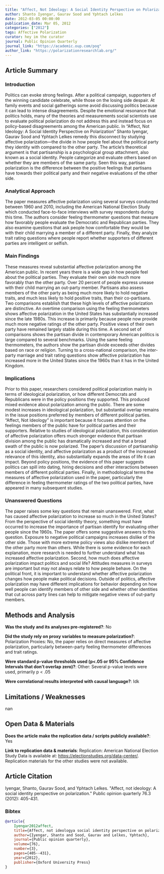 ```yaml
---
title: "Affect, Not Ideology: A Social Identity Perspective on Polarization"
author: Shanto Iyengar, Gaurav Sood and Yphtach Lelkes
date: 2012-03-05 00:00:00
publication_date: Mar 05, 2012
categories: ["2012"]
tags: Affective Polarization
curator: hey im the curator
journal: Public Opinion Quarterly
journal_link: "https://academic.oup.com/poq"
author_link: "https://polarizationresearchlab.org/"
---
```


## Article Summary

### Introduction  

Politics can evoke strong feelings. After a political campaign, supporters of the winning candidate celebrate, while those on the losing side despair. At family events and social gatherings some avoid discussing politics because it can lead to intense disagreements. Despite the emotional resonance that politics holds, many of the theories and measurements social scientists use to evaluate political polarization do not address this and instead focus on policy-based disagreements among the American public. In “Affect, Not Ideology: A Social Identity Perspective on Polarization” Shanto Iyengar, Gaurav Sood and Yphtach Lelkes remedy this disconnect by studying affective polarization—the divide in how people feel about the political party they identity with compared to the other party.   The article’s theoretical argument is that partisanship is a psychological group attachment, also known as a social identity. People categorize and evaluate others based on whether they are members of the same party. Seen this way, partisan polarization is the difference between the positive feelings that partisans have towards their political party and their negative evaluations of the other side.   

### Analytical Approach  

The paper measures affective polarization using several surveys conducted between 1960 and 2010, including the American National Election Study which conducted face-to-face interviews with survey respondents during this time. The authors consider feeling thermometer questions that measure how favorably people evaluate the Democratic and Republican parties. They also examine questions that ask people how comfortable they would be with their child marrying a member of a different party. Finally, they analyze trait rating questions where people report whether supporters of different parties are intelligent or selfish.  

### Main Findings  

These measures reveal substantial affective polarization among the American public. In recent years there is a wide gap in how people feel about the political parties. They evaluate their own side much more favorably than the other party. Over 20 percent of people express unease with their child marrying an out-party member. Partisans also assess members of the other party as being much more likely to hold negative traits, and much less likely to hold positive traits, than their co-partisans.  Two comparisons establish that these high levels of affective polarization are distinctive. An overtime comparison using the feeling thermometers shows affective polarization in the United States has substantially increased since the late 1980s. This increase is primarily because people now provide much more negative ratings of the other party. Positive views of their own party have remained largely stable during this time.   A second set of comparisons shows the partisan divide in contemporary American politics is large compared to several benchmarks. Using the same feeling thermometers, the authors show the partisan divide exceeds other divides based on race or religion. Turning to a cross-national comparison, the inter-party marriage and trait rating questions show affective polarization has increased more in the United States since the 1960s than it has in the United Kingdom.   

### Implications  

Prior to this paper, researchers considered political polarization mainly in terms of ideological polarization, or how different Democrats and Republicans were in the policy positions they supported. This produced mixed evidence about polarization among the public. There are some modest increases in ideological polarization, but substantial overlap remains in the issue positions preferred by members of different political parties.    “Affect, Not Ideology” is important because it focuses attention on the feelings members of the public have for political parties and their supporters. Relative to studies of ideological polarization, this consideration of affective polarization offers much stronger evidence that partisan division among the public has dramatically increased and that a broad swath of the public is now polarized. The paper’s discussion of partisanship as a social identity, and affective polarization as a product of the increased relevance of this identity, also substantially expands the areas of life it can impact. Beyond policy positions, the evidence of this paper suggests politics can spill into dating, hiring decisions and other interactions between members of different political parties. Finally, in methodological terms the measures of affective polarization used in the paper, particularly the difference in feeling thermometer ratings of the two political parties, have appeared in many subsequent studies.   

### Unanswered Questions  

The paper raises some key questions that remain unanswered. First, what has caused affective polarization to increase so much in the United States? From the perspective of social identity theory, something must have occurred to increase the importance of partisan identify for evaluating other people since the 1960s. The paper offers some suggestive answers to this question. Exposure to negative political campaigns increases dislike of the other side. Those with more extreme policy views also dislike members of the other party more than others. While there is some evidence for each explanation, more research is needed to further understand what has increased affective polarization.   Second, how much does affective polarization impact politics and social life? Attitudes measures in surveys are important but may not always relate to how people behave. On the political front, it is important to understand whether affective polarization changes how people make political decisions. Outside of politics, affective polarization may have different implications for behavior depending on how well people can identify members of other side and whether other identities that cut across party lines can help to mitigate negative views of out-party members. 

## Methods and Analysis

**Was the study and its analyses pre-registered?**: No

**Did the study rely on proxy variables to measure polarization?**: Polarization Proxies: No, the paper relies on direct measures of affective polarization, particularly between-party feeling thermometer differences and trait ratings.

**Were standard p-value thresholds used (p<.05 or 95% Confidence Intervals that don’t overlap zero)?**: Other: Several p-value levels were used, primarily p < .05

**Were correlational results interpreted with causal language?**: Idk

## Limitations / Weaknesses

nan

## Open Data & Materials

**Does the article make the replication data / scripts publicly available?**: Yes

**Link to replication data & materials**: Replication: American National Election Study Data is available at: https://electionstudies.org/data-center/. Replication materials for the other studies were not available.           

## Article Citation

Iyengar, Shanto, Gaurav Sood, and Yphtach Lelkes. "Affect, not ideology: A social identity perspective on polarization." Public opinion quarterly 76.3 (2012): 405-431.

### Bibtex

```bibtex
@article{
    Iyengar2012affect,   
    title={Affect, not ideologya social identity perspective on polarization},   
    author={Iyengar, Shanto and Sood, Gaurav and Lelkes, Yphtach},   
    journal={Public opinion quarterly},   
    volume={76},   
    number={3},   
    pages={405--431},   
    year={2012},   
    publisher={Oxford University Press}
}

```

